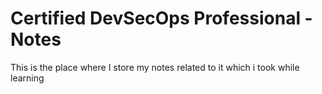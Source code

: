 # Certified DevSecOps Professional - Notes

This is the place where I store my notes related to it which i took while learning 